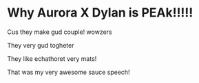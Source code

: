 # Why Aurora X Dylan is PEAk!!!!!

Cus they make gud couple! wowzers

They very gud togheter

They like echathoret very mats!

That was my very awesome sauce speech!
